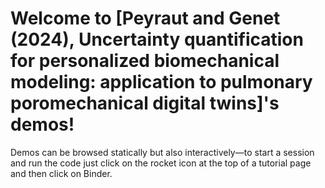 # Welcome to [Peyraut and Genet (2024), Uncertainty quantification for personalized biomechanical modeling: application to pulmonary poromechanical digital twins]'s demos!

Demos can be browsed statically but also interactively—to start a session and run the code just click on the rocket icon at the top of a tutorial page and then click on Binder.
